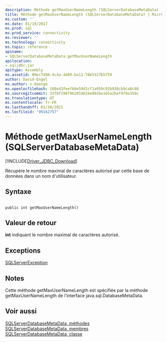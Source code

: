 ```yaml
---
description: Méthode getMaxUserNameLength (SQLServerDatabaseMetaData)
title: Méthode getMaxUserNameLength (SQLServerDatabaseMetaData) | Microsoft Docs
ms.custom: ''
ms.date: 01/19/2017
ms.prod: sql
ms.prod_service: connectivity
ms.reviewer: ''
ms.technology: connectivity
ms.topic: reference
apiname:
- SQLServerDatabaseMetaData.getMaxUserNameLength
apilocation:
- sqljdbc.jar
apitype: Assembly
ms.assetid: 09ec7d40-4c4a-4d89-ba11-78e5327b5759
author: David-Engel
ms.author: v-daenge
ms.openlocfilehash: 188e43feef66e59d1cf1a959c92b938cb9ca8c08
ms.sourcegitcommit: 33f0f190f962059826e002be165a2bef4f9e350c
ms.translationtype: HT
ms.contentlocale: fr-FR
ms.lasthandoff: 01/30/2021
ms.locfileid: "99162757"
---
```

# <a name="getmaxusernamelength-method-sqlserverdatabasemetadata"></a>Méthode getMaxUserNameLength (SQLServerDatabaseMetaData)
[!INCLUDE[Driver_JDBC_Download](../../../includes/driver_jdbc_download.md)]

  Récupère le nombre maximal de caractères autorisé par cette base de données dans un nom d'utilisateur.  
  
## <a name="syntax"></a>Syntaxe  
  
```  
  
public int getMaxUserNameLength()  
```  
  
## <a name="return-value"></a>Valeur de retour  
 **int** indiquant le nombre maximal de caractères autorisé.  
  
## <a name="exceptions"></a>Exceptions  
 [SQLServerException](../../../connect/jdbc/reference/sqlserverexception-class.md)  
  
## <a name="remarks"></a>Notes  
 Cette méthode getMaxUserNameLength est spécifiée par la méthode getMaxUserNameLength de l’interface java.sql.DatabaseMetaData.  
  
## <a name="see-also"></a>Voir aussi  
 [SQLServerDatabaseMetaData, méthodes](../../../connect/jdbc/reference/sqlserverdatabasemetadata-methods.md)   
 [SQLServerDatabaseMetaData, membres](../../../connect/jdbc/reference/sqlserverdatabasemetadata-members.md)   
 [SQLServerDatabaseMetaData, classe](../../../connect/jdbc/reference/sqlserverdatabasemetadata-class.md)  
  
  
